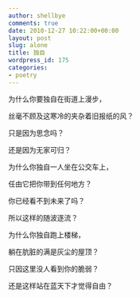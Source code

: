 ```yaml
---
author: shellbye
comments: true
date: 2010-12-27 10:22:00+00:00
layout: post
slug: alone
title: 独自
wordpress_id: 175
categories:
- poetry
---
```


为什么你要独自在街道上漫步，

丝毫不顾及这寒冷的夹杂着旧报纸的风？

只是因为思念吗？

还是因为无家可归？

为什么你独自一人坐在公交车上，

任由它把你带到任何地方？

你已经看不到未来了吗？

所以这样的随波逐流？

为什么你独自跑上楼梯，

躺在肮脏的满是灰尘的屋顶？

只因这里没人看到你的脆弱？

还是这样站在蓝天下才觉得自由？
